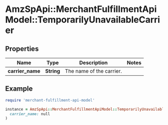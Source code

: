 # AmzSpApi::MerchantFulfillmentApiModel::TemporarilyUnavailableCarrier

## Properties

| Name | Type | Description | Notes |
| ---- | ---- | ----------- | ----- |
| **carrier_name** | **String** | The name of the carrier. |  |

## Example

```ruby
require 'merchant-fulfillment-api-model'

instance = AmzSpApi::MerchantFulfillmentApiModel::TemporarilyUnavailableCarrier.new(
  carrier_name: null
)
```

